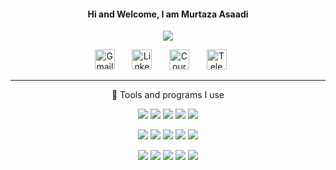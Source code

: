 
<h4 align="center"> Hi and Welcome, I am Murtaza Asaadi </h4>

<!-- https://github.com/DenverCoder1/readme-typing-svg -->
<p align="center">
  <img src="https://readme-typing-svg.herokuapp.com/?lines=Full-stack%20web%20and%20app%20developer;Experienced%20UI%2FUX%20Designer;10%2B%20years%20of%20coding%20experience;Always%20learning%20new%20things&font=Fira%20Code&center=true&width=440&height=45&color=18baeb&vCenter=true&size=22](https://readme-typing-svg.herokuapp.com?color=FF3F84&lines=Enjoying+learning;Electrical+engineer;Embedded+developer;CAD+designer">
</p>


<!-- Social icons section -->
<p align="center">
 <!-- <a href="https://twitter.com/mergenelos"><img width="32px" alt="Twitter" title="Twitter" src="src/icons/twitter.png"/></a>
  &#8287;&#8287;&#8287;&#8287;&#8287;-->
  <a href="mailto: mergenelos@gmail.com"><img width="32px" alt="Gmail" title="Gmail" src="src/icons/gmail.png"/></a>
  &#8287;&#8287;&#8287;&#8287;&#8287;
  <a href="https://www.linkedin.com/in/murtaza-asaadi/"><img width="32px" alt="Linkedin" title="Linkedin" src="src/icons/linkedin.png"/></a>
  &#8287;&#8287;&#8287;&#8287;&#8287;
  <a href="https://www.coursera.org/user/58aafc3c99e17d0c95a731c88c263bb2"><img width="32px" alt="Coursera" title="Coursera" src="src/icons/coursera.png"></a>
  &#8287;&#8287;&#8287;&#8287;&#8287;
  <a href="https://t.me/mergenelos"><img width="32px" alt="Telegram" title="Telegram" src="src/icons/telegram.png"/></a>
  &#8287;&#8287;&#8287;&#8287;&#8287;
</p>

---
<p align="center"> 🔨 Tools and programs I use </p>
<p align="center">
      <a href="https://cppreference.com/"><img src="https://skillicons.dev/icons?i=cpp" /></a>
      <a href="https://www.gnu.org/software/bash/"><img src="https://skillicons.dev/icons?i=bash" /></a>
      <a href="https://www.rust-lang.org/"><img src="https://skillicons.dev/icons?i=rust" /></a>
      <a href="https://www.latex-project.org/"><img src="https://skillicons.dev/icons?i=latex" /></a>
      <a href="https://www.lua.org/"><img src="https://skillicons.dev/icons?i=lua" /></a>
</p>
<p align="center">
      <a href="https://www.mathworks.com/products/matlab.html"><img src="https://skillicons.dev/icons?i=matlab" /></a>  
      <a href="https://www.python.org/"><img src="https://skillicons.dev/icons?i=py" /></a>
      <a href="https://pytorch.org/"><img src="https://skillicons.dev/icons?i=pytorch" /></a>
      <a href="https://www.kernel.org/"><img src="https://skillicons.dev/icons?i=linux" /></a>
      <a href="https://archlinux.org/"><img src="https://skillicons.dev/icons?i=arch" /></a>  
</p>
<p align="center">
      <a href="https://www.arduino.cc/"><img src="https://skillicons.dev/icons?i=arduino" /></a>
      <a href="https://www.ros.org/"><img src="https://skillicons.dev/icons?i=ros" /></a>
      <a href="https://git-scm.com/"><img src="https://skillicons.dev/icons?i=git" /></a>
      <a href="https://www.vim.org/"><img src="https://skillicons.dev/icons?i=vim" /></a>
      <a href="https://www.docker.com/"><img src="https://skillicons.dev/icons?i=docker" /></a>
</p>




